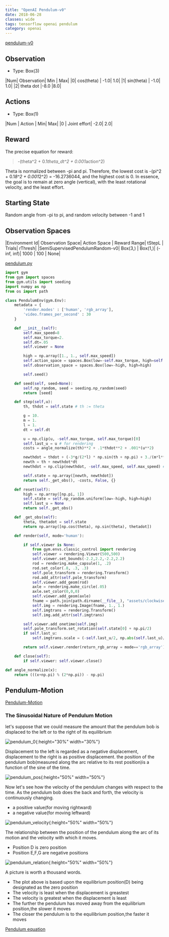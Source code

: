 ```yaml
---
title: "OpenAI Pendulum-v0"
date: 2018-06-28
classes: wide
tags: tensorflow openai pendulum
category: openai
---
```


[pendulum-v0](https://github.com/openai/gym/wiki/Pendulum-v0)


## Observation

- Type: Box(3)  

|Num| 	Observation| 	Min |	Max|
|0| 	cos(theta) |	-1.0| 	1.0|
|1| 	sin(theta) |	-1.0| 	1.0|
|2| 	theta dot  |-8.0 	|8.0|

## Actions

- Type: Box(1)

|Num |	Action |	Min| 	Max|
|0 |	Joint effort| 	-2.0| 	2.0|

## Reward

The precise equation for reward:
> -(theta^2 + 0.1*theta_dt^2 + 0.001*action^2)

Theta is normalized between -pi and pi. Therefore, the lowest cost is -(pi^2 + 0.1*8^2 + 0.001*2^2) = -16.2736044, and the highest cost is 0. In essence, the goal is to remain at zero angle (vertical), with the least rotational velocity, and the least effort.

## Starting State

Random angle from -pi to pi, and random velocity between -1 and 1

## Observation Spaces

|Environment Id| 	Observation Space| 	Action Space |	Reward Range| 	tStepL |	Trials| 	rThresh|
|SemiSupervisedPendulumRandom-v0| 	Box(3,) |	Box(1,)| 	(-inf, inf)| 	1000 |	100 |	None|

[pendulum.py](https://github.com/openai/gym/blob/master/gym/envs/classic_control/pendulum.py)
```python
import gym
from gym import spaces
from gym.utils import seeding
import numpy as np
from os import path

class PendulumEnv(gym.Env):
    metadata = {
        'render.modes' : ['human', 'rgb_array'],
        'video.frames_per_second' : 30
    }

    def __init__(self):
        self.max_speed=8
        self.max_torque=2.
        self.dt=.05
        self.viewer = None

        high = np.array([1., 1., self.max_speed])
        self.action_space = spaces.Box(low=-self.max_torque, high=self.max_torque, shape=(1,))
        self.observation_space = spaces.Box(low=-high, high=high)

        self.seed()

    def seed(self, seed=None):
        self.np_random, seed = seeding.np_random(seed)
        return [seed]

    def step(self,u):
        th, thdot = self.state # th := theta

        g = 10.
        m = 1.
        l = 1.
        dt = self.dt

        u = np.clip(u, -self.max_torque, self.max_torque)[0]
        self.last_u = u # for rendering
        costs = angle_normalize(th)**2 + .1*thdot**2 + .001*(u**2)

        newthdot = thdot + (-3*g/(2*l) * np.sin(th + np.pi) + 3./(m*l**2)*u) * dt
        newth = th + newthdot*dt
        newthdot = np.clip(newthdot, -self.max_speed, self.max_speed) #pylint: disable=E1111

        self.state = np.array([newth, newthdot])
        return self._get_obs(), -costs, False, {}

    def reset(self):
        high = np.array([np.pi, 1])
        self.state = self.np_random.uniform(low=-high, high=high)
        self.last_u = None
        return self._get_obs()

    def _get_obs(self):
        theta, thetadot = self.state
        return np.array([np.cos(theta), np.sin(theta), thetadot])

    def render(self, mode='human'):

        if self.viewer is None:
            from gym.envs.classic_control import rendering
            self.viewer = rendering.Viewer(500,500)
            self.viewer.set_bounds(-2.2,2.2,-2.2,2.2)
            rod = rendering.make_capsule(1, .2)
            rod.set_color(.8, .3, .3)
            self.pole_transform = rendering.Transform()
            rod.add_attr(self.pole_transform)
            self.viewer.add_geom(rod)
            axle = rendering.make_circle(.05)
            axle.set_color(0,0,0)
            self.viewer.add_geom(axle)
            fname = path.join(path.dirname(__file__), "assets/clockwise.png")
            self.img = rendering.Image(fname, 1., 1.)
            self.imgtrans = rendering.Transform()
            self.img.add_attr(self.imgtrans)

        self.viewer.add_onetime(self.img)
        self.pole_transform.set_rotation(self.state[0] + np.pi/2)
        if self.last_u:
            self.imgtrans.scale = (-self.last_u/2, np.abs(self.last_u)/2)

        return self.viewer.render(return_rgb_array = mode=='rgb_array')

    def close(self):
        if self.viewer: self.viewer.close()

def angle_normalize(x):
    return (((x+np.pi) % (2*np.pi)) - np.pi)
```

## Pendulum-Motion
[Pendulum-Motion](http://www.physicsclassroom.com/class/waves/Lesson-0/Pendulum-Motion)

### The Sinusoidal Nature of Pendulum Motion

let's suppose that we could measure the amount that the pendulum bob is displaced to the left or to the right of its equilibrium

![pendulum_0](../../pictures/policy_gradient/pendulum_01.png){:height="30%" width="30%"}

Displacement to the left is regarded as a negative displacement, displacement to the right is as positive displacement.
the position of the pendulum bob(measured along the arc relative to its rest position)is a function of the sine of the time.

![pendulum_pos](../../pictures/policy_gradient/pendulum_pos.png){:height="50%" width="50%"}

Now let's see how the velocity of the pendulum changes with respect to the time. As the pendulum bob does the back and forth, the velocity is continuously changing. 
  - a positive value(for moving rightward)
  - a negative value(for moving leftward)

![pendulum_velocity](../../pictures/policy_gradient/pendulum_velocity.png){:height="50%" width="50%"}

The relationship between the position of the pendulum along the arc of its motion and the velocity with which it moves.
- Position D is zero position
- Position E,F,G are negative positions

![pendulum_relation](../../pictures/policy_gradient/pendulum_relation.png){:height="50%" width="50%"}

A picture is worth a thousand words. 
- The plot above is based upon the equilibrium position(D) being designated as the zero position
- The velocity is least when the displacement is greastest
- The velocity is greatest when the displacement is least
- The further the pendulum has moved away from the equilibrium position,the slower it moves
- The closer the pendulum is to the equilibrium position,the faster it moves

[Pendulum equation](http://www.math.vt.edu/people/sun/class_policy//ade_ch2.pdf)